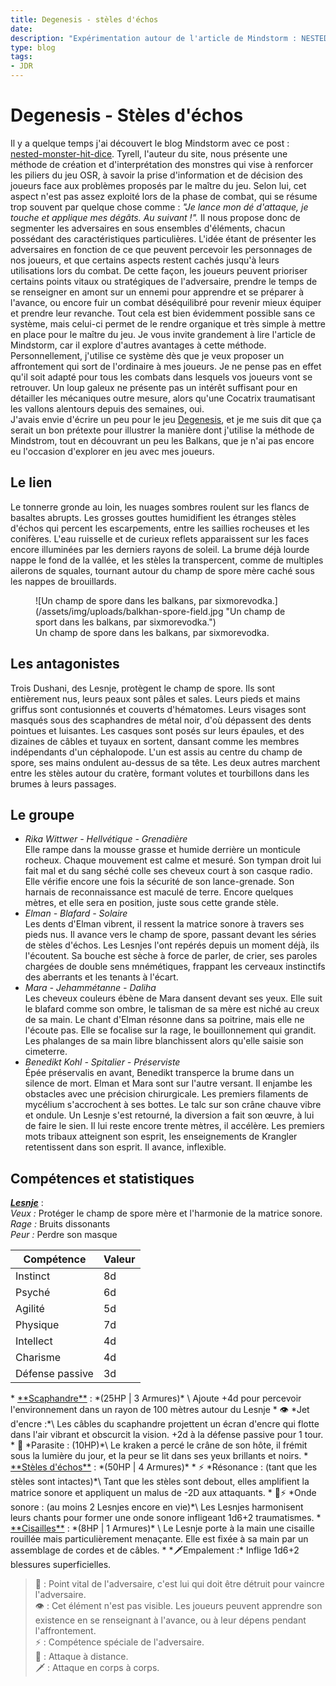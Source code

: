```yaml
---
title: Degenesis - stèles d'échos
date: 
description: "Expérimentation autour de l'article de Mindstorm : NESTED MONSTER HIT DICE, appliqué à Degenesis."
type: blog
tags:
- JDR
---
```


# Degenesis - Stèles d'échos
Il y a quelque temps j'ai découvert le blog Mindstorm avec ce post : \
<a href="https://www.mindstormpress.com/nested-monster-hit-dice" target="_blank">nested-monster-hit-dice</a>. Tyrell, l'auteur du site, nous présente une méthode de création et d'interprétation des monstres qui vise à renforcer les piliers du jeu OSR, à savoir la prise d'information et de décision des joueurs face aux problèmes proposés par le maître du jeu. 
Selon lui, cet aspect n'est pas assez exploité lors de la phase de combat, qui se résume trop souvent par quelque chose comme : *"Je lance mon dé d'attaque, je touche et applique mes dégâts. Au suivant !".* Il nous propose donc de segmenter les adversaires en sous ensembles d'éléments, chacun possédant des caractéristiques particulières. L'idée étant de présenter les adversaires en fonction de ce que peuvent percevoir les personnages de nos joueurs, et que certains aspects restent cachés jusqu'à leurs utilisations lors du combat. 
De cette façon, les joueurs peuvent prioriser certains points vitaux ou stratégiques de l'adversaire, prendre le temps de se renseigner en amont sur un ennemi pour apprendre et se préparer à l'avance, ou encore fuir un combat déséquilibré pour revenir mieux équiper et prendre leur revanche. Tout cela est bien évidemment possible sans ce système, mais celui-ci permet de le rendre organique et très simple à mettre en place pour le maître du jeu. Je vous invite grandement à lire l'article de Mindstorm, car il explore d'autres avantages à cette méthode.
Personnellement, j'utilise ce système dès que je veux proposer un affrontement qui sort de l'ordinaire à mes joueurs. Je ne pense pas en effet qu'il soit adapté pour tous les combats dans lesquels vos joueurs vont se retrouver. Un loup galeux ne présente pas un intérêt suffisant pour en détailler les mécaniques outre mesure, alors  qu'une Cocatrix traumatisant les vallons alentours depuis des semaines, oui.  
J'avais envie d'écrire un peu pour le jeu <a href="https://degenesis.com/" target="_blank">Degenesis</a>, et je me suis dit que ça serait un bon prétexte pour illustrer la manière dont j'utilise la méthode de Mindstrom, tout en découvrant un peu les Balkans, que je n'ai pas encore eu l'occasion d'explorer en jeu avec mes joueurs.  

## Le lien
Le tonnerre gronde au loin, les nuages sombres roulent sur les flancs de basaltes abrupts. Les grosses gouttes humidifient les étranges stèles d'échos qui percent les escarpements, entre les saillies rocheuses et les conifères. L'eau ruisselle et de curieux reflets apparaissent sur les faces encore illuminées par les derniers rayons de soleil. La brume déjà lourde nappe le fond de la vallée, et les stèles la transpercent, comme de multiples ailerons de squales, tournant autour du champ de spore mère caché sous les nappes de brouillards.

<figure class="breakout">
![Un champ de spore dans les balkans, par sixmorevodka.](/assets/img/uploads/balkhan-spore-field.jpg "Un champ de sport dans les balkans, par sixmorevodka.")
<figcaption class="flow-space__small">Un champ de spore dans les balkans, par sixmorevodka.</figcaption>
</figure>

## Les antagonistes
Trois Dushani, des Lesnje, protègent le champ de spore. Ils sont entièrement nus, leurs peaux sont pâles et sales. Leurs pieds et mains griffus sont contusionnés et couverts d'hématomes. Leurs visages sont masqués sous des scaphandres de métal noir, d'où dépassent des dents pointues et luisantes. Les casques sont posés sur leurs épaules, et des dizaines de câbles et tuyaux en sortent, dansant comme les membres indépendants d'un céphalopode. L'un est assis au centre du champ de spore, ses mains ondulent au-dessus de sa tête. Les deux autres marchent entre les stèles autour du cratère, formant volutes et tourbillons dans les brumes à leurs passages.  

## Le groupe
* *Rika Wittwer - Hellvétique - Grenadière*\
  Elle rampe dans la mousse grasse et humide derrière un monticule rocheux. Chaque mouvement est calme et mesuré. Son tympan droit lui fait mal et du sang séché colle ses cheveux court à son casque radio. Elle vérifie encore une fois la sécurité de son lance-grenade. Son harnais de reconnaissance est maculé de terre. Encore quelques mètres, et elle sera en position, juste sous cette grande stèle.
* *Elman - Blafard - Solaire*\
  Les dents d'Elman vibrent, il ressent la matrice sonore à travers ses pieds nus. Il avance vers le champ de spore, passant devant les séries de stèles d'échos. Les Lesnjes l'ont repérés depuis un moment déjà, ils l'écoutent. Sa bouche est sèche à force de parler, de crier, ses paroles chargées de double sens mnémétiques, frappant les cerveaux instinctifs des aberrants et les tenants à l'écart.   
* *Mara - Jehammétanne - Daliha*\
  Les cheveux couleurs ébène de Mara dansent devant ses yeux. Elle suit le blafard comme son ombre, le talisman de sa mère est niché au creux de sa main. Le chant d'Elman résonne dans sa poitrine, mais elle ne l'écoute pas. Elle se focalise sur la rage, le bouillonnement qui grandit. Les phalanges de sa main libre blanchissent alors qu'elle saisie son cimeterre. 
* *Benedikt Kohl - Spitalier - Préserviste*\
  Épée préservalis en avant, Benedikt transperce la brume dans un silence de mort. Elman et Mara sont sur l'autre versant. Il enjambe les obstacles avec une précision chirurgicale. Les premiers filaments de mycélium s'accrochent à ses bottes. Le talc sur son crâne chauve vibre et ondule. Un Lesnje s'est retourné, la diversion a fait son œuvre, à lui de faire le sien. Il lui reste encore trente mètres, il accélère. Les premiers mots tribaux atteignent son esprit, les enseignements de Krangler retentissent dans son esprit. Il avance, inflexible. 

## Compétences et statistiques
<u>***Lesnje***</u> : \
*Veux :* Protéger le champ de spore mère et l'harmonie de la matrice sonore. \
*Rage :* Bruits dissonants\
*Peur :* Perdre son masque

<table class="flow-space__small"><thead><tr><th>Compétence</th><th>Valeur</th></tr></thead><tbody><tr><td>Instinct</td><td>8d</td></tr><tr><td>Psyché</td><td>6d</td></tr><tr><td>Agilité</td><td>5d</td></tr><tr><td>Physique</td><td>7d</td></tr><tr><td>Intellect</td><td>4d</td></tr><tr><td>Charisme</td><td>4d</td></tr><tr><td>Défense passive</td><td>3d</td></tr></tbody></table>

<div class="no-bullet">
* <u>**Scaphandre**</u> : *(25HP | 3 Armures)* \
  Ajoute +4d pour percevoir l'environnement dans un rayon de 100 mètres autour du Lesnje
  * 👁️ *Jet d'encre :*\
    Les câbles du scaphandre projettent un écran d'encre qui flotte dans l'air vibrant et obscurcit la vision. +2d à la défense passive pour 1 tour.
  * 🤎 *Parasite : (10HP)*\
    Le kraken a percé le crâne de son hôte, il frémit sous la lumière du jour, et la peur se lit dans ses yeux brillants et noirs.
* <u>**Stèles d'échos**</u> : *(50HP | 4 Armures)* 
  * ⚡ *Résonance : (tant que les stèles sont intactes)*\
    Tant que les stèles sont debout, elles amplifient la matrice sonore et appliquent un malus de -2D aux attaquants. 
  * 🏹⚡ *Onde sonore : (au moins 2 Lesnjes encore en vie)*\
    Les Lesnjes harmonisent leurs chants pour former une onde sonore infligeant 1d6+2 traumatismes. 
* <u>**Cisailles**</u> : *(8HP | 1 Armures)* \
  Le Lesnje porte à la main une cisaille rouillée mais particulièrement menaçante. Elle est fixée à sa main par un assemblage de cordes et de câbles. 
  * *🗡️Empalement :* Inflige 1d6+2 blessures superficielles.
</div>

> 🤎 : Point vital de l'adversaire, c'est lui qui doit être détruit pour vaincre l'adversaire. \
> 👁️ : Cet élément n'est pas visible. Les joueurs peuvent apprendre son existence en se renseignant à l'avance, ou à leur dépens pendant l'affrontement.\
> ⚡ : Compétence spéciale de l'adversaire. \
> 🏹 : Attaque à distance.\
> 🗡️ : Attaque en corps à corps.